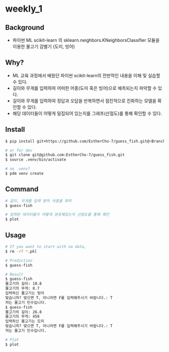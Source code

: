 # weekly_1

## Background
- 파이썬 ML scikit-learn 의 sklearn.neighbors.KNeighborsClassifier 모듈을 이용한 물고기 감별기 (도미, 빙어)

## Why?
- ML 교육 과정에서 배웠던 파이썬 scikit-learn의 전반적인 내용을 이해 및 실습할 수 있다.
- 길이와 무게를 입력하여 어떠한 어종(도미 혹은 빙어)으로 예측되는지 파악할 수 있다.
- 길이와 무게를 입력하여 정답과 오답을 반복하면서 점진적으로 진화하는 모델을 확인할 수 있다.
- 해당 데이터들이 어떻게 밀집되어 있는지를 그래프(산점도)를 통해 확인할 수 있다.

## Install
```bash
$ pip install git+https://github.com/EstherCho-7/guess_fish.git@<Branch Name>

# or for dev
$ git clone git@github.com:EstherCho-7/guess_fish.git
$ source .venv/bin/activate

# no .venv?
$ pdm venv create
```

## Command
```bash
# 길이, 무게를 입력 받아 어종을 파악
$ guess-fish

# 입력된 데이터들이 어떻게 분포해있는지 산점도를 통해 확인
$ plot
```

## Usage
```bash
# If you want to start with no data,
$ rm -rf *.pkl

# Prediction
$ guess-fish
```
```bash
# Result
$ guess-fish
물고기의 길이: 10.8
물고기의 무게: 8.7
입력하신 물고기는 빙어
맞습니까? 맞으면 T, 아니라면 F를 입력해주시기 바랍니다.: T
저는 물고기 민수입니다.
$ guess-fish
물고기의 길이: 26.8
물고기의 무게: 450
입력하신 물고기는 도미
맞습니까? 맞으면 T, 아니라면 F를 입력해주시기 바랍니다.: T
저는 물고기 민수입니다.

# Plot
$ plot
```
